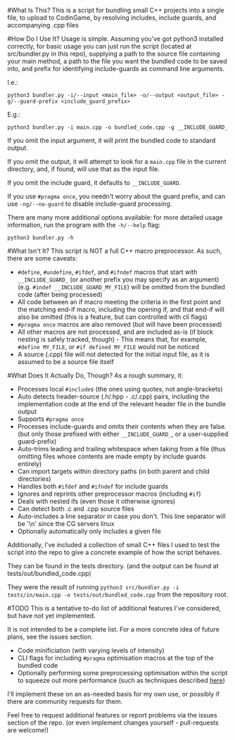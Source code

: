 #What Is This?
This is a script for bundling small C++ projects into a single file, to upload to CodinGame, by resolving includes, include guards, and accompanying .cpp files

#How Do I Use It?
Usage is simple. Assuming you've got python3 installed correctly, for basic usage you can just run the script (located at src/bundler.py in this repo), supplying a path to the source file containing your main method, a path to the file you want the bundled code to be saved into, and prefix for identifying include-guards as command line arguments.

I.e.:

```
python3 bundler.py -i/--input <main_file> -o/--output <output_file> -g/--guard-prefix <include_guard_prefix>
```
    
E.g.:

```
python3 bundler.py -i main.cpp -o bundled_code.cpp -g __INCLUDE_GUARD_
```

If you omit the input argument, it will print the bundled code to standard output.

If you omit the output, it will attempt to look for a `main.cpp` file in the current directory, and, if found, will use that as the input file.

If you omit the include guard, it defaults to `__INCLUDE_GUARD`.

If you use `#pragma once`, you needn't worry about the guard prefix, and can use `-ng/--no-guard` to disable include-guard processing.

There are many more additional options available: for more detailed usage information, run the program with the `-h/--help` flag:
```
python3 bundler.py -h
```

#What Isn't It?
This script is NOT a full C++ macro preprocessor. As such, there are some caveats:
- `#define`, `#undefine`, `#ifdef`, and `#ifndef` macros that start with `__INCLUDE_GUARD_` (or another prefix you may specify as an argument) (e.g. `#indef __INCLUDE_GUARD_MY_FILE`) will be omitted from the bundled code (after being processed)
- All code between an if macro meeting the criteria in the first point and the matching end-if macro, including the opening if, and that end-if will also be omitted (this is a feature, but can controlled with cli flags)
- `#pragma once` macros are also removed (but will have been processed)
- All other macros are not processed, and are included as-is (if block nesting is safely tracked, though) - This means that, for example, `#define MY_FILE`, or `#if defined MY_FILE` would not be noticed
- A source (.cpp) file will not detected for the initial input file, as it is assumed to be a source file itself 

#What Does It Actually Do, Though?
As a rough summary, it:
- Processes local `#include`s (the ones using quotes, not angle-brackets)
- Auto detects header-source (.h/.hpp - .c/.cpp) pairs, including the implementation code at the end of the relevant header file in the bundle output
- Supports `#pragma once`
- Processes include-guards and omits their contents when they are false. (but only those prefixed with either `__INCLUDE_GUARD_`, or a user-supplied guard-prefix)
- Auto-trims leading and trailing whitespace when taking from a file (thus omitting files whose contents are made empty by include guards entirely)
- Can import targets within directory paths (in both parent and child directories)
- Handles both `#ifdef` and `#ifndef` for include guards
- Ignores and reprints other preprocessor macros (including `#if`)
- Deals with nested ifs (even those it otherwise ignores)
- Can detect both .c and .cpp source files
- Auto-includes a line separator in case you don't. This line separator will be '\n' since the CG servers linux
- Optionally automatically only includes a given file

Additionally, I've included a collection of small C++ files I used to test the script into the repo to give a concrete example of how the script behaves.

They can be found in the tests directory. (and the output can be found at tests/out/bundled_code.cpp)

They were the result of running `python3 src/bundler.py -i tests/in/main.cpp -o tests/out/bundled_code.cpp` from the repository root.

#TODO
This is a tentative to-do list of additional features I've considered, but have not yet implemented.

It is not intended to be a complete list. For a more concrete idea of future plans, see the issues section.
- Code minificiation (with varying levels of intensity)
- CLI flags for including `#pragma` optimisation macros at the top of the bundled code 
- Optionally performing some preprocessing optimisation within the script to squeeze out more performance (such as techniques described [here](https://www.codingame.com/forum/t/c-and-the-o3-compilation-flag/1670))

I'll implement these on an as-needed basis for my own use, or possibly if there are community requests for them.

Feel free to request additional features or report problems via the issues section of the repo. (or even implement changes yourself - pull-requests are welcome!)